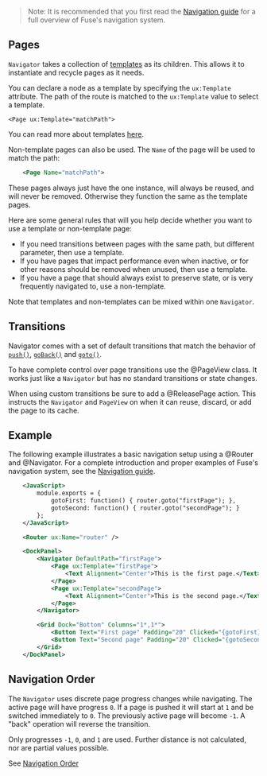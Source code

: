 > Note: It is recommended that you first read the [Navigation guide](/docs/navigation/navigation) for a full overview of Fuse's navigation system.

## Pages

`Navigator` takes a collection of [templates](/docs/basics/creating-components#templates-ux-template) as its children.
This allows it to instantiate and recycle pages as it needs.

You can declare a node as a template by specifying the `ux:Template` attribute. The path of the route is matched to the `ux:Template` value to select a template.

	<Page ux:Template="matchPath">

You can read more about templates [here](/docs/basics/creating-components#templates-ux-template).

Non-template pages can also be used. The `Name` of the page will be used to match the path:
```xml
	<Page Name="matchPath">
```
These pages always just have the one instance, will always be reused, and will never be removed. Otherwise they function the same as the template pages.

Here are some general rules that will you help decide whether you want to use a template or non-template page:

- If you need transitions between pages with the same path, but different parameter, then use a template.
- If you have pages that impact performance even when inactive, or for other reasons should be removed when unused, then use a template.
- If you have a page that should always exist to preserve state, or is very frequently navigated to, use a non-template.

Note that templates and non-templates can be mixed within one `Navigator`.

## Transitions

Navigator comes with a set of default transitions that match the behavior of
[`push()`](/docs/fuse/navigation/router/push_0f0d575d),
[`goBack()`](/docs/fuse/navigation/router/goback_c0e37bee) and
[`goto()`](/docs/fuse/navigation/router/goto_0f0d575d).

To have complete control over page transitions use the @PageView class. It works just like a `Navigator` but has no standard transitions or state changes.

When using custom transitions be sure to add a @ReleasePage action. This instructs the `Navigator` and `PageView` on when it can reuse, discard, or add the page to its cache.

## Example

The following example illustrates a basic navigation setup using a @Router and @Navigator.
For a complete introduction and proper examples of Fuse's navigation system, see the [Navigation guide](/docs/navigation/navigation).
```xml
	<JavaScript>
		module.exports = {
			gotoFirst: function() { router.goto("firstPage"); },
			gotoSecond: function() { router.goto("secondPage"); }
		};
	</JavaScript>

	<Router ux:Name="router" />

	<DockPanel>
		<Navigator DefaultPath="firstPage">
			<Page ux:Template="firstPage">
				<Text Alignment="Center">This is the first page.</Text>
			</Page>
			<Page ux:Template="secondPage">
				<Text Alignment="Center">This is the second page.</Text>
			</Page>
		</Navigator>

		<Grid Dock="Bottom" Columns="1*,1*">
			<Button Text="First page" Padding="20" Clicked="{gotoFirst}" />
			<Button Text="Second page" Padding="20" Clicked="{gotoSecond}" />
		</Grid>
	</DockPanel>
```
## Navigation Order

The `Navigator` uses discrete page progress changes while navigating. The active page will have progress `0`. If a page is pushed it will start at `1` and be switched immediately to `0`. The previously active page will become `-1`. A "back" operation will reverse the transition.

Only progresses `-1`, `0`, and `1` are used. Further distance is not calculated, nor are partial values possible.

See [Navigation Order](articles:navigation/navigationorder.md)
